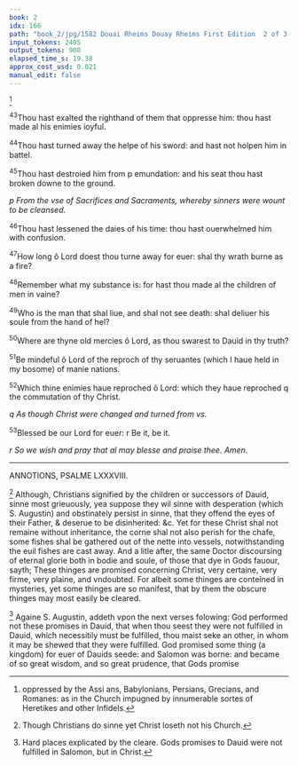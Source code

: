 ```yaml
---
book: 2
idx: 166
path: "book_2/jpg/1582 Douai Rheims Douay Rheims First Edition  2 of 3 1610 Old Testament.pdf-166.jpg"
input_tokens: 2405
output_tokens: 908
elapsed_time_s: 19.38
approx_cost_usd: 0.021
manual_edit: false
---
```

[^1]

<sup>43</sup>Thou hast exalted the righthand of them that oppresse him: thou hast made al his enimies ioyful.

<sup>44</sup>Thou hast turned away the helpe of his sword: and hast not holpen him in battel.

<sup>45</sup>Thou hast destroied him from p emundation: and his seat thou hast broken downe to the ground.

*p From the vse of Sacrifices and Sacraments, whereby sinners were wount to be cleansed.*

<sup>46</sup>Thou hast lessened the daies of his time: thou hast ouerwhelmed him with confusion.

<sup>47</sup>How long ô Lord doest thou turne away for euer: shal thy wrath burne as a fire?

<sup>48</sup>Remember what my substance is: for hast thou made al the children of men in vaine?

<sup>49</sup>Who is the man that shal liue, and shal not see death: shal deliuer his soule from the hand of hel?

<sup>50</sup>Where are thyne old mercies ô Lord, as thou swarest to Dauid in thy truth?

<sup>51</sup>Be mindeful ô Lord of the reproch of thy seruantes (which I haue held in my bosome) of manie nations.

<sup>52</sup>Which thine enimies haue reproched ô Lord: which they haue reproched q the commutation of thy Christ.

*q As though Christ were changed and turned from vs.*

<sup>53</sup>Blessed be our Lord for euer: r Be it, be it.

*r So we wish and pray that al may blesse and praise thee. Amen.*

---

ANNOTIONS, PSALME LXXXVIII.

[^2] Although, Christians signified by the children or successors of Dauid, sinne most grieuously, yea suppose they wil sinne with desperation (which S. Augustin) and obstinately persist in sinne, that they offend the eyes of their Father, & deserue to be disinherited: &c. Yet for these Christ shal not remaine without inheritance, the corne shal not also perish for the chafe, some fishes shal be gathered out of the nette into vessels, notwithstanding the euil fishes are cast away. And a litle after, the same Doctor discoursing of eternal glorie both in bodie and soule, of those that dye in Gods fauour, sayth; These thinges are promised concerning Christ, very certaine, very firme, very plaine, and vndoubted. For albeit some thinges are conteined in mysteries, yet some thinges are so manifest, that by them the obscure thinges may most easily be cleared.

[^3] Againe S. Augustin, addeth vpon the next verses folowing: God performed not these promises in Dauid, that when thou seest they were not fulfilled in Dauid, which necessitily must be fulfilled, thou maist seke an other, in whom it may be shewed that they were fulfilled. God promised some thing (a kingdom) for euer of Dauids seede: and Salomon was borne: and became of so great wisdom, and so great prudence, that Gods promise

[^1]: oppressed by the Assi ans, Babylonians, Persians, Grecians, and Romanes: as in the Church impugned by innumerable sortes of Heretikes and other Infidels.

[^2]: Though Christians do sinne yet Christ loseth not his Church.

[^3]: Hard places explicated by the cleare. Gods promises to Dauid were not fulfilled in Salomon, but in Christ.